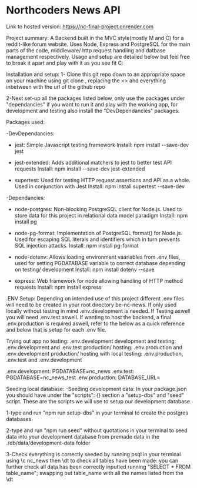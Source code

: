 # Northcoders News API

Link to hosted version: https://nc-final-project.onrender.com

Project summary:
A Backend built in the MVC style(mostly M and C) for a reddit-like forum website. Uses Node, Express and PostgreSQL for the main parts of the code, middleware/ http request handling and datbase management respectively. Usage and setup are detailed below but feel free to break it apart and play with it as you see fit C:

Installation and setup:
1- Clone this git repo down to an appropriate space on your machine using git clone <github-url>, replacing the <> and everything inbetween with the url of the github repo

2-Next set-up all the packages listed below, only use the packages under "dependancies" if you want to run it and play with the working app, for development and testing also install the "DevDependancies" packages.

Packages used:

-DevDependancies:

- jest: Simple Javascript testing framework
  Install: npm install --save-dev jest

- jest-extended: Adds additional matchers to jest to better test API requests
  Install: npm install --save-dev jest-extended

- supertest: Used for testing HTTP request assertions and API as a whole. Used in conjunction with Jest
  Install: npm install supertest --save-dev

-Dependancies:

- node-postgres: Non-blocking PostgreSQL client for Node.js. Used to store data for this project in relational data model paradigm
  Install: npm install pg

- node-pg-format: Implementation of PostgreSQL format() for Node.js. Used for escaping SQL literals and identifiers which in turn prevents SQL injection attacks.
  Install: npm install pg-format

- node-dotenv: Allows loading environment vaariables from .env files, used for setting PGDATABASE variable to correct database depending on testing/ development
  Install: npm install dotenv --save

- express: Web framework for node allowing handling of HTTP method requests
  Install: npm install express

.ENV Setup:
Depending on intended use of this project different .env files will need to be created in your root directory be-nc-news. If only used locally without testing in mind .env.development is needed. If Testing aswell you will need .env.test aswell. If wanting to host the backend, a final .env.production is required aswell, refer to the below as a quick reference and below that is setup for each .env file.

Trying out app no testing: .env.development
development and testing: .env.development and .env.test
production/ hosting: .env.production and .env.development
production/ hosting with local testing: .env.production, .env.test and .env.development

.env.development:
PGDATABASE=nc_news
.env.test:
PGDATABASE=nc_news_test
.env.production:
DATABASE_URL=<url of hosted sql database>

Seeding local database:
-Seeding development data: In your package.json you should have under the "scripts": {} section a "setup-dbs" and "seed" script. These are the scripts we will use to setup our development database.

1-type and run "npm run setup-dbs" in your terminal to create the postgres databases

2-type and run "npm run seed" without quotations in your terminal to seed data into your development database from premade data in the ./db/data/development-data folder

3-Check everything is correctly seeded by running psql in your terminal using \c nc_news then \dt to check all tables have been made: you can further check all data has been correctly inputted running "SELECT \* FROM table_name"; swapping out table_name with all the names listed from the \dt
